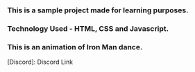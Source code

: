 ### This is a sample project made for learning purposes.
### Technology Used - HTML, CSS and Javascript.

### This is an animation of Iron Man dance.

[Instagram]: Ins
[Discord]: Discord Link